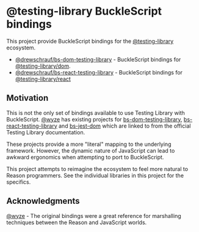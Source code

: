 # @testing-library BuckleScript bindings

This project provide BuckleScript bindings for the [@testing-library](https://testing-library.com/) ecosystem.

- [@drewschrauf/bs-dom-testing-library](./packages/bs-dom-testing-library) - BuckleScript bindings for [@testing-library/dom](https://github.com/testing-library/dom-testing-library).
- [@drewschrauf/bs-react-testing-library](./packages/bs-react-testing-library) - BuckleScript bindings for [@testing-library/react](https://github.com/testing-library/react-testing-library)

## Motivation

This is not the only set of bindings available to use Testing Library with BuckleScript. [@wyze](https://github.com/wyze) has existing projects for [bs-dom-testing-library](https://github.com/wyze/bs-dom-testing-library), [bs-react-testing-library](https://github.com/wyze/bs-react-testing-library) and [bs-jest-dom](https://github.com/wyze/bs-jest-dom) which are linked to from the official Testing Library documentation.

These projects provide a more "literal" mapping to the underlying framework. However, the dynamic nature of JavaScript can lead to awkward ergonomics when attempting to port to BuckleScript.

This project attempts to reimagine the ecosystem to feel more natural to Reason programmers. See the individual libraries in this project for the specifics.

## Acknowledgments

 [@wyze](https://github.com/wyze) - The original bindings were a great reference for marshalling techniques between the Reason and JavaScript worlds.